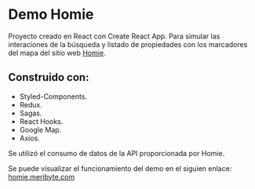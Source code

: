 # Demo Homie

Proyecto creado en React con Create React App. Para simular las interaciones de la búsqueda y listado de propiedades con los marcadores del mapa del sitio web [Homie](https://homie.mx/h/inmuebles?bathrooms=1&bedrooms=1&center_location_lat=-99.133208&center_location_lng=19.4326077&currency=mxn&features=&map_filter_check=false&parkings=0&searching_ratio=4.5&state_id=57f6a83dd2a57d180e000001&total_amount_gte=4000&total_amount_lte=15000&).

## Construido con:

- Styled-Components.
- Redux.
- Sagas.
- React Hooks.
- Google Map.
- Axios.

Se utilizó el consumo de datos de la API proporcionada por Homie.

Se puede visualizar el funcionamiento del demo en el siguien enlace: [homie.meribyte.com](https://homie.meribyte.com/)